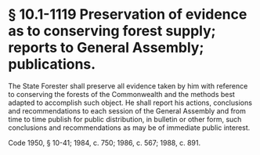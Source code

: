 # § 10.1-1119 Preservation of evidence as to conserving forest supply; reports to General Assembly; publications.

<p>The State Forester shall preserve all evidence taken by him with reference to conserving the forests of the Commonwealth and the methods best adapted to accomplish such object. He shall report his actions, conclusions and recommendations to each session of the General Assembly and from time to time publish for public distribution, in bulletin or other form, such conclusions and recommendations as may be of immediate public interest.</p><p>Code 1950, § 10-41; 1984, c. 750; 1986, c. 567; 1988, c. 891.</p>